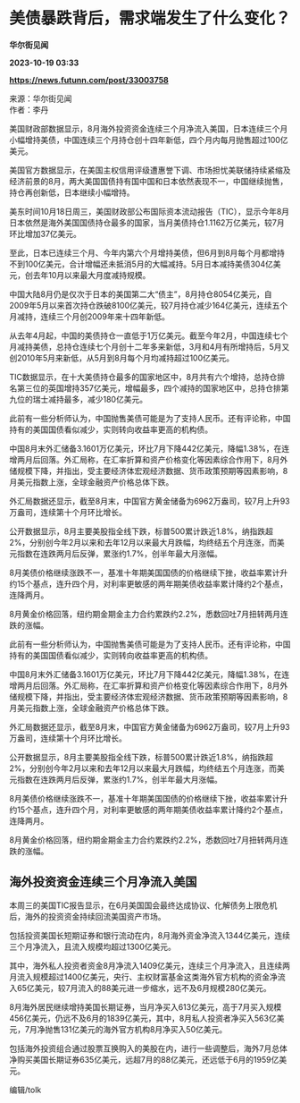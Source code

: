 # 美债暴跌背后，需求端发生了什么变化？
**华尔街见闻**

**2023-10-19 03:33**

**https://news.futunn.com/post/33003758**

来源：华尔街见闻  
作者：李丹

美国财政部数据显示，8月海外投资资金连续三个月净流入美国，日本连续三个月小幅增持美债，中国连续三个月持仓创十四年新低，四个月内每月抛售超过100亿美元。

美国官方数据显示，在美国主权信用评级遭惠誉下调、市场担忧美联储持续紧缩及经济前景的8月，两大美国国债持有国中国和日本依然表现不一，中国继续抛售，持仓再创新低，日本继续小幅增持。

美东时间10月18日周三，美国财政部公布国际资本流动报告（TIC），显示今年8月日本依然是海外美国国债持仓最多的国家，当月美债持仓1.1162万亿美元，较7月环比增加37亿美元。

至此，日本已连续三个月、今年内第六个月增持美债，但6月到8月每个月都增持不到100亿美元，合计增幅还未抵消5月的大幅减持。5月日本减持美债304亿美元，创去年10月以来最大月度减持规模。

中国大陆8月仍是仅次于日本的美国第二大“债主”，8月持仓8054亿美元，自2009年5月以来首次持仓跌破8100亿美元，较7月持仓减少164亿美元，连续五个月减持，连续三个月创2009年来十四年新低。

从去年4月起，中国的美债持仓一直低于1万亿美元。截至今年2月，中国连续七个月减持美债，总持仓连续七个月创十二年多来新低，3月和4月有所增持后，5月又创2010年5月来新低，从5月到8月每个月均减持超过100亿美元。

 TIC数据显示，在十大美债持仓最多的国家地区中，8月共有六个增持，总持仓排名第三位的英国增持357亿美元，增幅最多，四个减持的国家地区中，总持仓排第九位的瑞士减持最多，减少180亿美元。

此前有一些分析师认为，中国抛售美债可能是为了支持人民币。还有评论称，中国持有的美国国债看似减少，实则转向收益率更高的机构债。

中国8月末外汇储备3.1601万亿美元，环比7月下降442亿美元，降幅1.38%，在连增两月后回落。外汇局称，在汇率折算和资产价格变化等因素综合作用下，8月外储规模下降，并指出，受主要经济体宏观经济数据、货币政策预期等因素影响，8月美元指数上涨，全球金融资产价格总体下跌。

外汇局数据还显示，截至8月末，中国官方黄金储备为6962万盎司，较7月上升93万盎司，连续第十个月环比增长。

公开数据显示，8月主要美股指全线下跌，标普500累计跌近1.8%，纳指跌超2%，分别创今年2月以来和去年12月以来最大月跌幅，均终结五个月连涨，而美元指数在连跌两月后反弹，累涨约1.7%，创半年最大月涨幅。

8月美债价格继续涨跌不一，基准十年期美国国债的价格继续下挫，收益率累计升约15个基点，连升四个月，对利率更敏感的两年期美债收益率累计降约2个基点，连降两月。

8月黄金价格回落，纽约期金期金主力合约累跌约2.2%，悉数回吐7月扭转两月连跌的涨幅。

此前有一些分析师认为，中国抛售美债可能是为了支持人民币。还有评论称，中国持有的美国国债看似减少，实则转向收益率更高的机构债。

中国8月末外汇储备3.1601万亿美元，环比7月下降442亿美元，降幅1.38%，在连增两月后回落。外汇局称，在汇率折算和资产价格变化等因素综合作用下，8月外储规模下降，并指出，受主要经济体宏观经济数据、货币政策预期等因素影响，8月美元指数上涨，全球金融资产价格总体下跌。

外汇局数据还显示，截至8月末，中国官方黄金储备为6962万盎司，较7月上升93万盎司，连续第十个月环比增长。

公开数据显示，8月主要美股指全线下跌，标普500累计跌近1.8%，纳指跌超2%，分别创今年2月以来和去年12月以来最大月跌幅，均终结五个月连涨，而美元指数在连跌两月后反弹，累涨约1.7%，创半年最大月涨幅。

8月美债价格继续涨跌不一，基准十年期美国国债的价格继续下挫，收益率累计升约15个基点，连升四个月，对利率更敏感的两年期美债收益率累计降约2个基点，连降两月。

8月黄金价格回落，纽约期金期金主力合约累跌约2.2%，悉数回吐7月扭转两月连跌的涨幅。

海外投资资金连续三个月净流入美国
----------------

本周三的美国TIC报告显示，在6月美国国会最终达成协议、化解债务上限危机后，海外的投资资金持续回流美国资产市场。

包括投资美国长短期证券和银行流动在内，8月海外资金净流入1344亿美元，连续三个月净流入，且流入规模均超过1300亿美元。

其中，海外私人投资者资金8月净流入1409亿美元，连续三个月净流入，且连续两月流入规模超过1400亿美元，央行、主权财富基金这类海外官方机构的资金净流入65亿美元，较7月流入的88美元进一步缩水，远不及6月规模280亿美元。

8月海外居民继续增持美国长期证券，当月净买入613亿美元，高于7月买入规模456亿美元，仍远不及6月的1839亿美元，其中，8月私人投资者净买入563亿美元，7月净抛售131亿美元的海外官方机构8月净买入50亿美元。

包括海外投资组合通过股票互换购入的美股在内，进行一些调整后，海外7月总体净购买美国长期证券635亿美元，远超7月的88亿美元，还远低于6月的1959亿美元。

编辑/tolk